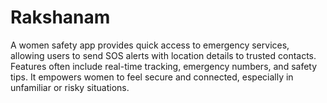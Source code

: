 # Rakshanam
A women safety app provides quick access to emergency services, allowing users to send SOS alerts with location details to trusted contacts. Features often include real-time tracking, emergency numbers, and safety tips. It empowers women to feel secure and connected, especially in unfamiliar or risky situations.
